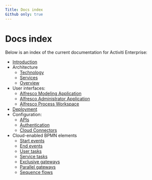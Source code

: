 ```yaml
---
Title: Docs index
Github only: true
---
```


# Docs index

Below is an index of the current documentation for Activiti Enterprise:

- [Introduction](introduction/README.md)
- Architecture
    - [Technology](architecture/technology.md)
    - [Services](architecture/services.md)
    - [Overview](architecture/architecture.md) 
- User interfaces:  
    - [Alfresco Modeling Application](user-interfaces/ui-modeling.md)
    - [Alfresco Administrator Application](user-interfaces/ui-admin.md)
    - [Alfresco Process Workspace](user-interfaces/ui-workspace.md)
- [Deployment](deployment/deploy.md)
- Configuration: 
    - [APIs](configuration/apis.md)
    - [Authentication](configuration/authentication.md)
    - [Cloud Connectors](configuration/connectors.md)
- Cloud-enabled BPMN elements
    - [Start events](bpmn/start-event.md)
    - [End events](bpmn/end-event.md)
    - [User tasks](bpmn/user-task.md)
    - [Service tasks](bpmn/service-task.md)
    - [Exclusive gateways](bpmn/exclusive-gateway.md)
    - [Parallel gateways](bpmn/parallel-gateway.md)
    - [Sequence flows](bpmn/sequence-flow.md)
